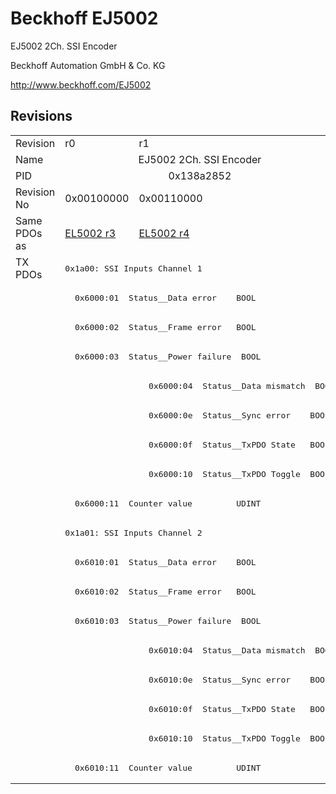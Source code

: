 # Beckhoff EJ5002

EJ5002 2Ch. SSI Encoder

Beckhoff Automation GmbH & Co. KG

http://www.beckhoff.com/EJ5002

## Revisions
<table>
<tr >
<td>Revision</td>
<td><div class="foo">r0</div></td>
<td><div class="foo">r1</div></td>
</tr>
<tr >
<td>Name</td>
<td colspan=2 align="center"><div class="foo">EJ5002 2Ch. SSI Encoder</div></td>
</tr>
<tr >
<td>PID</td>
<td colspan=2 align="center"><div class="foo">0x138a2852</div></td>
</tr>
<tr >
<td>Revision No</td>
<td><div class="foo">0x00100000</div></td>
<td><div class="foo">0x00110000</div></td>
</tr>
<tr >
<td>Same PDOs as</td>
<td><div class="foo"><a href="EL5002">EL5002 r3</a></div></td>
<td><div class="foo"><a href="EL5002">EL5002 r4</a></div></td>
</tr>
<tr class="txpdo pdosection">
<td rowspan=18 valign=top>TX PDOs</td>
<td colspan=2 align="left"><pre>0x1a00: SSI Inputs Channel 1</pre></td>
<td></td>
</tr>
<tr class="txpdo">
<td colspan=2 align="left"><pre>  0x6000:01  Status__Data error    BOOL</pre></td>
</tr>
<tr class="txpdo">
<td colspan=2 align="left"><pre>  0x6000:02  Status__Frame error   BOOL</pre></td>
</tr>
<tr class="txpdo">
<td colspan=2 align="left"><pre>  0x6000:03  Status__Power failure  BOOL</pre></td>
</tr>
<tr class="txpdo">
<td></td>
<td><pre>  0x6000:04  Status__Data mismatch  BOOL</pre></td>
</tr>
<tr class="txpdo">
<td></td>
<td><pre>  0x6000:0e  Status__Sync error    BOOL</pre></td>
</tr>
<tr class="txpdo">
<td></td>
<td><pre>  0x6000:0f  Status__TxPDO State   BOOL</pre></td>
</tr>
<tr class="txpdo">
<td></td>
<td><pre>  0x6000:10  Status__TxPDO Toggle  BOOL</pre></td>
</tr>
<tr class="txpdo">
<td colspan=2 align="left"><pre>  0x6000:11  Counter value         UDINT</pre></td>
</tr>
<tr class="txpdo pdosection">
<td colspan=2 align="left"><pre>0x1a01: SSI Inputs Channel 2</pre></td>
</tr>
<tr class="txpdo">
<td colspan=2 align="left"><pre>  0x6010:01  Status__Data error    BOOL</pre></td>
</tr>
<tr class="txpdo">
<td colspan=2 align="left"><pre>  0x6010:02  Status__Frame error   BOOL</pre></td>
</tr>
<tr class="txpdo">
<td colspan=2 align="left"><pre>  0x6010:03  Status__Power failure  BOOL</pre></td>
</tr>
<tr class="txpdo">
<td></td>
<td><pre>  0x6010:04  Status__Data mismatch  BOOL</pre></td>
</tr>
<tr class="txpdo">
<td></td>
<td><pre>  0x6010:0e  Status__Sync error    BOOL</pre></td>
</tr>
<tr class="txpdo">
<td></td>
<td><pre>  0x6010:0f  Status__TxPDO State   BOOL</pre></td>
</tr>
<tr class="txpdo">
<td></td>
<td><pre>  0x6010:10  Status__TxPDO Toggle  BOOL</pre></td>
</tr>
<tr class="txpdo">
<td colspan=2 align="left"><pre>  0x6010:11  Counter value         UDINT</pre></td>
</tr>
</table>
